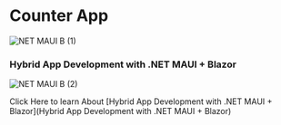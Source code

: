 # Counter App
![NET MAUI B (1)](https://github.com/CydexCode/CounterApp_DotNET_MAUI_Blazor./assets/112784979/716bb5bc-5731-4457-8a19-f160d71cf003)


### Hybrid App Development with .NET MAUI + Blazor

![NET MAUI B (2)](https://github.com/CydexCode/CounterApp_DotNET_MAUI_Blazor./assets/112784979/b169ef63-d308-4721-8c6a-6f220fab7b3c)

Click Here to learn About [Hybrid App Development with .NET MAUI + Blazor](Hybrid App Development with .NET MAUI + Blazor)

